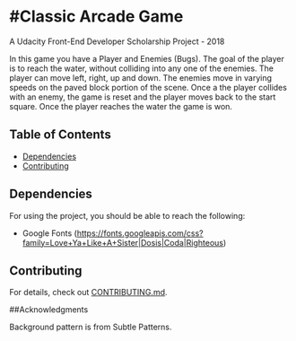 #Classic Arcade Game
 ===============================

A Udacity Front-End Developer Scholarship Project - 2018


In this game you have a Player and Enemies (Bugs). The goal of the player is to reach the water, without colliding into any one of the enemies. The player can move left, right, up and down. The enemies move in varying speeds on the paved block portion of the scene. Once a the player collides with an enemy, the game is reset and the player moves back to the start square. Once the player reaches the water the game is won.


## Table of Contents

* [Dependencies](#dependencies)
* [Contributing](#contributing)

## Dependencies
For using the project, you should be able to reach the following:

- Google Fonts (https://fonts.googleapis.com/css?family=Love+Ya+Like+A+Sister|Dosis|Coda|Righteous)


## Contributing

For details, check out [CONTRIBUTING.md](CONTRIBUTING.md).

##Acknowledgments

Background pattern is from Subtle Patterns.